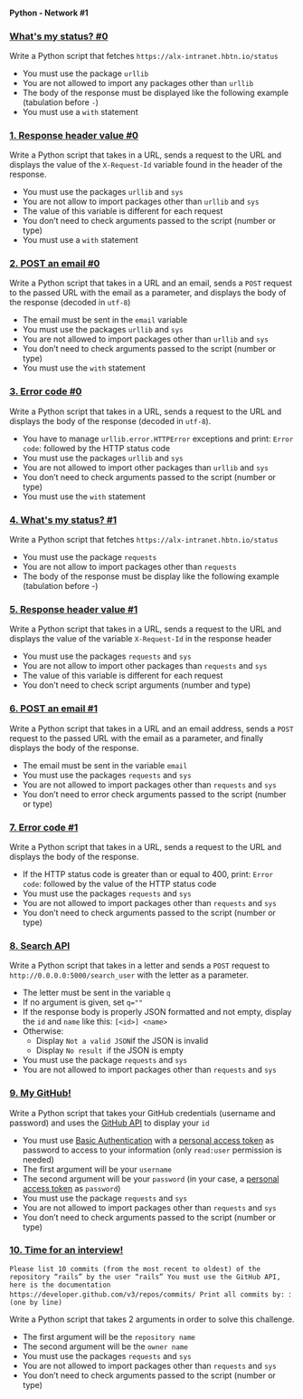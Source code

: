 #### Python - Network #1

### [What's my status? #0](0-hbtn_status.py)

Write a Python script that fetches `https://alx-intranet.hbtn.io/status`

- You must use the package `urllib`
- You are not allowed to import any packages other than `urllib`
- The body of the response must be displayed like the following example (tabulation before `-`)
- You must use a `with` statement

### [1. Response header value #0](1-hbtn_header.py)

Write a Python script that takes in a URL, sends a request to the URL and displays the value of the `X-Request-Id` variable found in the header of the response.

- You must use the packages `urllib` and `sys`
- You are not allow to import packages other than `urllib` and `sys`
- The value of this variable is different for each request
- You don’t need to check arguments passed to the script (number or type)
- You must use a `with` statement

### [2. POST an email #0](2-post_email.py)

Write a Python script that takes in a URL and an email, sends a `POST` request to the passed URL with the email as a parameter, and displays the body of the response (decoded in `utf-8`)

- The email must be sent in the `email` variable
- You must use the packages `urllib` and `sys`
- You are not allowed to import packages other than `urllib` and `sys`
- You don’t need to check arguments passed to the script (number or type)
- You must use the `with` statement

### [3. Error code #0](3-error_code.py)

Write a Python script that takes in a URL, sends a request to the URL and displays the body of the response (decoded in `utf-8`).

- You have to manage `urllib.error.HTTPError` exceptions and print: `Error code`: followed by the HTTP status code
- You must use the packages `urllib` and `sys`
- You are not allowed to import other packages than `urllib` and `sys`
- You don’t need to check arguments passed to the script (number or type)
- You must use the `with` statement

### [4. What's my status? #1](4-hbtn_status.py)

Write a Python script that fetches `https://alx-intranet.hbtn.io/status`

- You must use the package `requests`
- You are not allow to import packages other than `requests`
- The body of the response must be display like the following example (tabulation before -)

### [5. Response header value #1](5-hbtn_header.py)

Write a Python script that takes in a URL, sends a request to the URL and displays the value of the variable `X-Request-Id` in the response header

- You must use the packages `requests` and `sys`
- You are not allow to import other packages than `requests` and `sys`
- The value of this variable is different for each request
- You don’t need to check script arguments (number and type)

### [6. POST an email #1](6-post_email.py)

Write a Python script that takes in a URL and an email address, sends a `POST` request to the passed URL with the email as a parameter, and finally displays the body of the response.

- The email must be sent in the variable `email`
- You must use the packages `requests` and `sys`
- You are not allowed to import packages other than `requests` and `sys`
- You don’t need to error check arguments passed to the script (number or type)

### [7. Error code #1](7-error_code.py)

Write a Python script that takes in a URL, sends a request to the URL and displays the body of the response.

- If the HTTP status code is greater than or equal to 400, print: `Error code`: followed by the value of the HTTP status code
- You must use the packages `requests` and `sys`
- You are not allowed to import packages other than `requests` and `sys`
- You don’t need to check arguments passed to the script (number or type)

### [8. Search API](8-json_api.py)

Write a Python script that takes in a letter and sends a `POST` request to `http://0.0.0.0:5000/search_user` with the letter as a parameter.

- The letter must be sent in the variable `q`
- If no argument is given, set `q=""`
- If the response body is properly JSON formatted and not empty, display the `id` and `name` like this: `[<id>] <name>`
- Otherwise:
    - Display `Not a valid JSON`if the JSON is invalid
    - Display `No result `if the JSON is empty
- You must use the package `requests` and `sys`
- You are not allowed to import packages other than `requests` and `sys`

### [9. My GitHub!](10-my_github.py)

Write a Python script that takes your GitHub credentials (username and password) and uses the <a href="https://docs.github.com/en/rest/users">GitHub API</a> to display your `id`

- You must use <a href="https://docs.github.com/en/rest/overview/other-authentication-methods">Basic Authentication</a> with a <a href="https://docs.github.com/en/authentication/keeping-your-account-and-data-secure/creating-a-personal-access-token">personal access token</a> as password to access to your information (only `read:user` permission is needed)
- The first argument will be your `username`
- The second argument will be your `password` (in your case, a <a href="https://docs.github.com/en/authentication/keeping-your-account-and-data-secure/creating-a-personal-access-token">personal access token</a> as `password`)
- You must use the package `requests` and `sys`
- You are not allowed to import packages other than `requests` and `sys`
- You don’t need to check arguments passed to the script (number or type)

### [10. Time for an interview!](100-github_commits.py)

`Please list 10 commits (from the most recent to oldest) of the repository “rails” by the user “rails”
You must use the GitHub API, here is the documentation https://developer.github.com/v3/repos/commits/
Print all commits by: `<sha>: <author name>` (one by line)`

Write a Python script that takes 2 arguments in order to solve this challenge.

- The first argument will be the `repository name`
- The second argument will be the `owner name`
- You must use the packages `requests` and `sys`
- You are not allowed to import packages other than `requests` and `sys`
- You don’t need to check arguments passed to the script (number or type)

